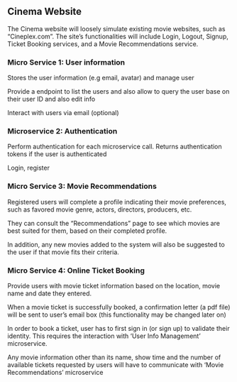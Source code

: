 ## Cinema Website


The Cinema website will loosely simulate existing movie websites, such as “Cineplex.com”. The site’s functionalities will include Login, Logout, Signup, Ticket Booking services, and a Movie Recommendations service.



### Micro Service 1: User information


Stores the user information (e.g email, avatar) and manage user

Provide a endpoint to list the users and also allow to query the user base on their user ID and also edit info

Interact with users via email (optional)



### Microservice 2: Authentication


Perform authentication for each microservice call. Returns authentication tokens if the user is authenticated

Login, register



### Micro Service 3: Movie Recommendations


Registered users will complete a profile indicating their movie preferences, such as favored movie genre, actors, directors, producers, etc.

They can consult the “Recommendations” page to see which movies are best suited for them, based on their completed profile.

In addition, any new movies added to the system will also be suggested to the user if that movie fits their criteria.



### Micro Service 4: Online Ticket Booking


Provide users with movie ticket information based on the location, movie name and date they entered.

When a movie ticket is successfully booked, a confirmation letter (a pdf file) will be sent to user’s email box (this functionality may be changed later on)

In order to book a ticket, user has to first sign in (or sign up) to validate their identity. This requires the interaction with ‘User Info Management’ microservice.  

Any movie information other than its name, show time and the number of available tickets requested by users will have to communicate with ‘Movie Recommendations’ microservice
